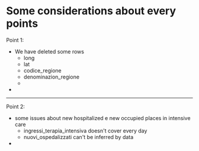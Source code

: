 # Some considerations about every points

Point 1:
  - We have deleted some rows
    - long
    - lat
    - codice_regione
    - denominazion_regione
    -
  -

---

Point 2:
  - some issues about new hospitalized e new occupied places in intensive care
    - ingressi_terapia_intensiva doesn't cover every day
    - nuovi_ospedalizzati can't be inferred by data 
  -
